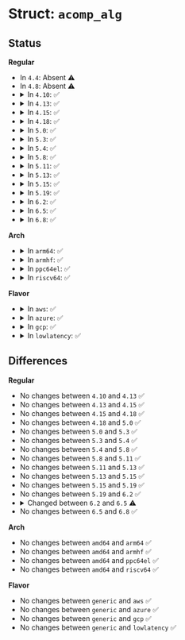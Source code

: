 # Struct: <code>acomp_alg</code>

## Status
<b>Regular</b>
<ul>
<li>
In <code>4.4</code>: Absent ⚠️
</li>
<li>
In <code>4.8</code>: Absent ⚠️
</li>
<li>
<details>
<summary>In <code>4.10</code>: ✅</summary>

```c
struct acomp_alg {
    int (*compress)(struct acomp_req *);
    int (*decompress)(struct acomp_req *);
    void (*dst_free)(struct scatterlist *);
    int (*init)(struct crypto_acomp *);
    void (*exit)(struct crypto_acomp *);
    unsigned int reqsize;
    struct crypto_alg base;
};
```
</details>
</li>
<li>
<details>
<summary>In <code>4.13</code>: ✅</summary>

```c
struct acomp_alg {
    int (*compress)(struct acomp_req *);
    int (*decompress)(struct acomp_req *);
    void (*dst_free)(struct scatterlist *);
    int (*init)(struct crypto_acomp *);
    void (*exit)(struct crypto_acomp *);
    unsigned int reqsize;
    struct crypto_alg base;
};
```
</details>
</li>
<li>
<details>
<summary>In <code>4.15</code>: ✅</summary>

```c
struct acomp_alg {
    int (*compress)(struct acomp_req *);
    int (*decompress)(struct acomp_req *);
    void (*dst_free)(struct scatterlist *);
    int (*init)(struct crypto_acomp *);
    void (*exit)(struct crypto_acomp *);
    unsigned int reqsize;
    struct crypto_alg base;
};
```
</details>
</li>
<li>
<details>
<summary>In <code>4.18</code>: ✅</summary>

```c
struct acomp_alg {
    int (*compress)(struct acomp_req *);
    int (*decompress)(struct acomp_req *);
    void (*dst_free)(struct scatterlist *);
    int (*init)(struct crypto_acomp *);
    void (*exit)(struct crypto_acomp *);
    unsigned int reqsize;
    struct crypto_alg base;
};
```
</details>
</li>
<li>
<details>
<summary>In <code>5.0</code>: ✅</summary>

```c
struct acomp_alg {
    int (*compress)(struct acomp_req *);
    int (*decompress)(struct acomp_req *);
    void (*dst_free)(struct scatterlist *);
    int (*init)(struct crypto_acomp *);
    void (*exit)(struct crypto_acomp *);
    unsigned int reqsize;
    struct crypto_alg base;
};
```
</details>
</li>
<li>
<details>
<summary>In <code>5.3</code>: ✅</summary>

```c
struct acomp_alg {
    int (*compress)(struct acomp_req *);
    int (*decompress)(struct acomp_req *);
    void (*dst_free)(struct scatterlist *);
    int (*init)(struct crypto_acomp *);
    void (*exit)(struct crypto_acomp *);
    unsigned int reqsize;
    struct crypto_alg base;
};
```
</details>
</li>
<li>
<details>
<summary>In <code>5.4</code>: ✅</summary>

```c
struct acomp_alg {
    int (*compress)(struct acomp_req *);
    int (*decompress)(struct acomp_req *);
    void (*dst_free)(struct scatterlist *);
    int (*init)(struct crypto_acomp *);
    void (*exit)(struct crypto_acomp *);
    unsigned int reqsize;
    struct crypto_alg base;
};
```
</details>
</li>
<li>
<details>
<summary>In <code>5.8</code>: ✅</summary>

```c
struct acomp_alg {
    int (*compress)(struct acomp_req *);
    int (*decompress)(struct acomp_req *);
    void (*dst_free)(struct scatterlist *);
    int (*init)(struct crypto_acomp *);
    void (*exit)(struct crypto_acomp *);
    unsigned int reqsize;
    struct crypto_alg base;
};
```
</details>
</li>
<li>
<details>
<summary>In <code>5.11</code>: ✅</summary>

```c
struct acomp_alg {
    int (*compress)(struct acomp_req *);
    int (*decompress)(struct acomp_req *);
    void (*dst_free)(struct scatterlist *);
    int (*init)(struct crypto_acomp *);
    void (*exit)(struct crypto_acomp *);
    unsigned int reqsize;
    struct crypto_alg base;
};
```
</details>
</li>
<li>
<details>
<summary>In <code>5.13</code>: ✅</summary>

```c
struct acomp_alg {
    int (*compress)(struct acomp_req *);
    int (*decompress)(struct acomp_req *);
    void (*dst_free)(struct scatterlist *);
    int (*init)(struct crypto_acomp *);
    void (*exit)(struct crypto_acomp *);
    unsigned int reqsize;
    struct crypto_alg base;
};
```
</details>
</li>
<li>
<details>
<summary>In <code>5.15</code>: ✅</summary>

```c
struct acomp_alg {
    int (*compress)(struct acomp_req *);
    int (*decompress)(struct acomp_req *);
    void (*dst_free)(struct scatterlist *);
    int (*init)(struct crypto_acomp *);
    void (*exit)(struct crypto_acomp *);
    unsigned int reqsize;
    struct crypto_alg base;
};
```
</details>
</li>
<li>
<details>
<summary>In <code>5.19</code>: ✅</summary>

```c
struct acomp_alg {
    int (*compress)(struct acomp_req *);
    int (*decompress)(struct acomp_req *);
    void (*dst_free)(struct scatterlist *);
    int (*init)(struct crypto_acomp *);
    void (*exit)(struct crypto_acomp *);
    unsigned int reqsize;
    struct crypto_alg base;
};
```
</details>
</li>
<li>
<details>
<summary>In <code>6.2</code>: ✅</summary>

```c
struct acomp_alg {
    int (*compress)(struct acomp_req *);
    int (*decompress)(struct acomp_req *);
    void (*dst_free)(struct scatterlist *);
    int (*init)(struct crypto_acomp *);
    void (*exit)(struct crypto_acomp *);
    unsigned int reqsize;
    struct crypto_alg base;
};
```
</details>
</li>
<li>
<details>
<summary>In <code>6.5</code>: ✅</summary>

```c
struct acomp_alg {
    int (*compress)(struct acomp_req *);
    int (*decompress)(struct acomp_req *);
    void (*dst_free)(struct scatterlist *);
    int (*init)(struct crypto_acomp *);
    void (*exit)(struct crypto_acomp *);
    unsigned int reqsize;
    struct crypto_istat_compress stat;
    struct crypto_alg base;
    struct comp_alg_common calg;
};
```
</details>
</li>
<li>
<details>
<summary>In <code>6.8</code>: ✅</summary>

```c
struct acomp_alg {
    int (*compress)(struct acomp_req *);
    int (*decompress)(struct acomp_req *);
    void (*dst_free)(struct scatterlist *);
    int (*init)(struct crypto_acomp *);
    void (*exit)(struct crypto_acomp *);
    unsigned int reqsize;
    struct crypto_istat_compress stat;
    struct crypto_alg base;
    struct comp_alg_common calg;
};
```
</details>
</li>
</ul>
<b>Arch</b>
<ul>
<li>
<details>
<summary>In <code>arm64</code>: ✅</summary>

```c
struct acomp_alg {
    int (*compress)(struct acomp_req *);
    int (*decompress)(struct acomp_req *);
    void (*dst_free)(struct scatterlist *);
    int (*init)(struct crypto_acomp *);
    void (*exit)(struct crypto_acomp *);
    unsigned int reqsize;
    struct crypto_alg base;
};
```
</details>
</li>
<li>
<details>
<summary>In <code>armhf</code>: ✅</summary>

```c
struct acomp_alg {
    int (*compress)(struct acomp_req *);
    int (*decompress)(struct acomp_req *);
    void (*dst_free)(struct scatterlist *);
    int (*init)(struct crypto_acomp *);
    void (*exit)(struct crypto_acomp *);
    unsigned int reqsize;
    struct crypto_alg base;
};
```
</details>
</li>
<li>
<details>
<summary>In <code>ppc64el</code>: ✅</summary>

```c
struct acomp_alg {
    int (*compress)(struct acomp_req *);
    int (*decompress)(struct acomp_req *);
    void (*dst_free)(struct scatterlist *);
    int (*init)(struct crypto_acomp *);
    void (*exit)(struct crypto_acomp *);
    unsigned int reqsize;
    struct crypto_alg base;
};
```
</details>
</li>
<li>
<details>
<summary>In <code>riscv64</code>: ✅</summary>

```c
struct acomp_alg {
    int (*compress)(struct acomp_req *);
    int (*decompress)(struct acomp_req *);
    void (*dst_free)(struct scatterlist *);
    int (*init)(struct crypto_acomp *);
    void (*exit)(struct crypto_acomp *);
    unsigned int reqsize;
    struct crypto_alg base;
};
```
</details>
</li>
</ul>
<b>Flavor</b>
<ul>
<li>
<details>
<summary>In <code>aws</code>: ✅</summary>

```c
struct acomp_alg {
    int (*compress)(struct acomp_req *);
    int (*decompress)(struct acomp_req *);
    void (*dst_free)(struct scatterlist *);
    int (*init)(struct crypto_acomp *);
    void (*exit)(struct crypto_acomp *);
    unsigned int reqsize;
    struct crypto_alg base;
};
```
</details>
</li>
<li>
<details>
<summary>In <code>azure</code>: ✅</summary>

```c
struct acomp_alg {
    int (*compress)(struct acomp_req *);
    int (*decompress)(struct acomp_req *);
    void (*dst_free)(struct scatterlist *);
    int (*init)(struct crypto_acomp *);
    void (*exit)(struct crypto_acomp *);
    unsigned int reqsize;
    struct crypto_alg base;
};
```
</details>
</li>
<li>
<details>
<summary>In <code>gcp</code>: ✅</summary>

```c
struct acomp_alg {
    int (*compress)(struct acomp_req *);
    int (*decompress)(struct acomp_req *);
    void (*dst_free)(struct scatterlist *);
    int (*init)(struct crypto_acomp *);
    void (*exit)(struct crypto_acomp *);
    unsigned int reqsize;
    struct crypto_alg base;
};
```
</details>
</li>
<li>
<details>
<summary>In <code>lowlatency</code>: ✅</summary>

```c
struct acomp_alg {
    int (*compress)(struct acomp_req *);
    int (*decompress)(struct acomp_req *);
    void (*dst_free)(struct scatterlist *);
    int (*init)(struct crypto_acomp *);
    void (*exit)(struct crypto_acomp *);
    unsigned int reqsize;
    struct crypto_alg base;
};
```
</details>
</li>
</ul>

## Differences
<b>Regular</b>
<ul>
<li>
No changes between <code>4.10</code> and <code>4.13</code> ✅
</li>
<li>
No changes between <code>4.13</code> and <code>4.15</code> ✅
</li>
<li>
No changes between <code>4.15</code> and <code>4.18</code> ✅
</li>
<li>
No changes between <code>4.18</code> and <code>5.0</code> ✅
</li>
<li>
No changes between <code>5.0</code> and <code>5.3</code> ✅
</li>
<li>
No changes between <code>5.3</code> and <code>5.4</code> ✅
</li>
<li>
No changes between <code>5.4</code> and <code>5.8</code> ✅
</li>
<li>
No changes between <code>5.8</code> and <code>5.11</code> ✅
</li>
<li>
No changes between <code>5.11</code> and <code>5.13</code> ✅
</li>
<li>
No changes between <code>5.13</code> and <code>5.15</code> ✅
</li>
<li>
No changes between <code>5.15</code> and <code>5.19</code> ✅
</li>
<li>
No changes between <code>5.19</code> and <code>6.2</code> ✅
</li>
<li>
<details>
<summary>Changed between <code>6.2</code> and <code>6.5</code> ⚠️</summary>
<ul>
<li>
<b>Field added. </b>
<code>struct crypto_istat_compress stat</code>
</li>
<li>
<b>Field added. </b>
<code>struct comp_alg_common calg</code>
</li>
</ul>
</details>
</li>
<li>
No changes between <code>6.5</code> and <code>6.8</code> ✅
</li>
</ul>
<b>Arch</b>
<ul>
<li>
No changes between <code>amd64</code> and <code>arm64</code> ✅
</li>
<li>
No changes between <code>amd64</code> and <code>armhf</code> ✅
</li>
<li>
No changes between <code>amd64</code> and <code>ppc64el</code> ✅
</li>
<li>
No changes between <code>amd64</code> and <code>riscv64</code> ✅
</li>
</ul>
<b>Flavor</b>
<ul>
<li>
No changes between <code>generic</code> and <code>aws</code> ✅
</li>
<li>
No changes between <code>generic</code> and <code>azure</code> ✅
</li>
<li>
No changes between <code>generic</code> and <code>gcp</code> ✅
</li>
<li>
No changes between <code>generic</code> and <code>lowlatency</code> ✅
</li>
</ul>
